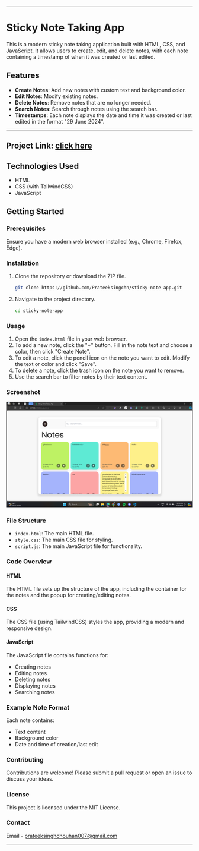 
---

# Sticky Note Taking App

This is a modern sticky note taking application built with HTML, CSS, and JavaScript. It allows users to create, edit, and delete notes, with each note containing a timestamp of when it was created or last edited.

## Features

- **Create Notes**: Add new notes with custom text and background color.
- **Edit Notes**: Modify existing notes.
- **Delete Notes**: Remove notes that are no longer needed.
- **Search Notes**: Search through notes using the search bar.
- **Timestamps**: Each note displays the date and time it was created or last edited in the format "29 June 2024".

---
## Project Link: [click here](https://sticky-notes-app-beryl.vercel.app/)

## Technologies Used

- HTML
- CSS (with TailwindCSS)
- JavaScript

## Getting Started

### Prerequisites

Ensure you have a modern web browser installed (e.g., Chrome, Firefox, Edge).

### Installation

1. Clone the repository or download the ZIP file.
    ```sh
    git clone https://github.com/Prateeksingchn/sticky-note-app.git
    ```
2. Navigate to the project directory.
    ```sh
    cd sticky-note-app
    ```

### Usage

1. Open the `index.html` file in your web browser.
2. To add a new note, click the "+" button. Fill in the note text and choose a color, then click "Create Note".
3. To edit a note, click the pencil icon on the note you want to edit. Modify the text or color and click "Save".
4. To delete a note, click the trash icon on the note you want to remove.
5. Use the search bar to filter notes by their text content.

### Screenshot

![Sticky Note App Screenshot](sticky_notes.png)

### File Structure

- `index.html`: The main HTML file.
- `style.css`: The main CSS file for styling.
- `script.js`: The main JavaScript file for functionality.

### Code Overview

#### HTML

The HTML file sets up the structure of the app, including the container for the notes and the popup for creating/editing notes.

#### CSS

The CSS file (using TailwindCSS) styles the app, providing a modern and responsive design.

#### JavaScript

The JavaScript file contains functions for:

- Creating notes
- Editing notes
- Deleting notes
- Displaying notes
- Searching notes

### Example Note Format

Each note contains:

- Text content
- Background color
- Date and time of creation/last edit


### Contributing

Contributions are welcome! Please submit a pull request or open an issue to discuss your ideas.

### License

This project is licensed under the MIT License.

### Contact

Email - [prateeksinghchouhan007@gmail.com](mailto:prateeksinghchouhan007@gmail.com)

---


